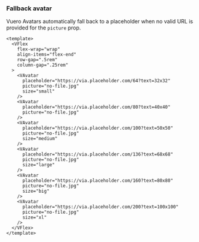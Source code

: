 ### Fallback avatar

Vuero Avatars automatically fall back to a placeholder
when no valid URL is provided for the `picture` prop.

<!--code-->

```vue
<template>
  <VFlex
    flex-wrap="wrap"
    align-items="flex-end"
    row-gap=".5rem"
    column-gap=".25rem"
  >
    <VAvatar
      placeholder="https://via.placeholder.com/64?text=32x32"
      picture="no-file.jpg"
      size="small"
    />
    <VAvatar
      placeholder="https://via.placeholder.com/80?text=40x40"
      picture="no-file.jpg"
    />
    <VAvatar
      placeholder="https://via.placeholder.com/100?text=50x50"
      picture="no-file.jpg"
      size="medium"
    />
    <VAvatar
      placeholder="https://via.placeholder.com/136?text=68x68"
      picture="no-file.jpg"
      size="large"
    />
    <VAvatar
      placeholder="https://via.placeholder.com/160?text=80x80"
      picture="no-file.jpg"
      size="big"
    />
    <VAvatar
      placeholder="https://via.placeholder.com/200?text=100x100"
      picture="no-file.jpg"
      size="xl"
    />
  </VFlex>
</template>
```

<!--/code-->

<!--example-->

<VFlex flex-wrap="wrap" align-items="flex-end" row-gap=".5rem" column-gap=".25rem">
  <VAvatar placeholder="https://via.placeholder.com/64?text=32x32" picture="no-file.jpg" size="small" />
  <VAvatar placeholder="https://via.placeholder.com/80?text=40x40" picture="no-file.jpg" />
  <VAvatar placeholder="https://via.placeholder.com/100?text=50x50" picture="no-file.jpg" size="medium" />
  <VAvatar placeholder="https://via.placeholder.com/136?text=68x68" picture="no-file.jpg" size="large" />
  <VAvatar placeholder="https://via.placeholder.com/160?text=80x80" picture="no-file.jpg" size="big" />
  <VAvatar placeholder="https://via.placeholder.com/200?text=100x100" picture="no-file.jpg" size="xl" />
</VFlex>

<!--/example-->
